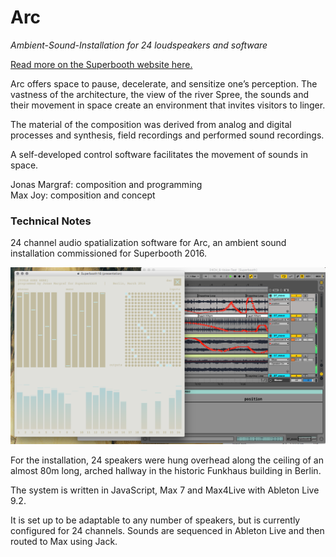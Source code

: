 # Arc

*Ambient-Sound-Installation for 24 loudspeakers and software*

[Read more on the Superbooth website here.](http://2016.superbooth.com/en/eventdetails/ganztaegig-ambient-klang-installationarc.html?day=20160331&times=1459411200,1459458000)

Arc offers space to pause, decelerate, and sensitize one’s perception. The vastness of the architecture, the view of the river Spree, the sounds and their movement in space create an environment that invites visitors to linger.

The material of the composition was derived from analog and digital processes and synthesis, field recordings and performed sound recordings.

A self-developed control software facilitates the movement of sounds in space.

Jonas Margraf: composition and programming  
Max Joy: composition and concept

### Technical Notes
24 channel audio spatialization software for Arc, an ambient sound installation commissioned for Superbooth 2016.

![In progress screenshot](https://github.com/jonasmargraf/arc/blob/master/screen.png)

For the installation, 24 speakers were hung overhead along the ceiling of an almost 80m long, arched hallway in the historic Funkhaus building in Berlin.

The system is written in JavaScript, Max 7 and Max4Live with Ableton Live 9.2.

It is set up to be adaptable to any number of speakers, but is currently configured for 24 channels.
Sounds are sequenced in Ableton Live and then routed to Max using Jack.
